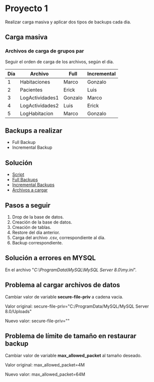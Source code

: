 # **Proyecto 1**

Realizar carga masiva y aplicar dos tipos de backups cada dia.

## Carga masiva

### Archivos de carga de grupos par

Seguir el orden de carga de los archivos, según el día.

| Día | Archivo         | Full      | Incremental |
| --- | --------------- | --------- | ----------- |
| 1   | Habitaciones    | Marco     | Gonzalo   |
| 2   | Pacientes       | Erick     | Luis      |
| 3   | LogActividades1 | Gonzalo   | Marco     |
| 4   | LogActividades2 | Luis      | Erick     |
| 5   | LogHabitacion   | Marco     | Gonzalo   |

## Backups a realizar

- Full Backup
- Incremental Backup

## **Solución**

- [Script](<ddl.sql>)
- [Full Backups](<Full/>)
- [Incremental Backups](<Incremental/>)
- [Archivos a cargar](<CSVInputFiles/>)

## Pasos a seguir

1. Drop de la base de datos.
2. Creación de la base de datos.
3. Creación de tablas.
4. Restore del día anterior.
5. Carga del archivo .csv, correspondiente al día.
6. Backup correspondiente.

## **Solución a errores en MYSQL**

En el archivo "*C:\ProgramData\MySQL\MySQL Server 8.0\my.ini*".

## Problema al cargar archivos de datos

Cambiar valor de variable **secure-file-priv** a cadena vacia.

Valor original: secure-file-priv="C:/ProgramData/MySQL/MySQL Server 8.0/Uploads"

Nuevo valor: secure-file-priv=""

## Problema de límite de tamaño en restaurar backup

Cambiar valor de variable **max_allowed_packet** al tamaño deseado.

Valor original: max_allowed_packet=4M

Nuevo valor: max_allowed_packet=64M